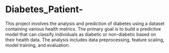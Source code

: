 # Diabetes_Patient-
This project involves the analysis and prediction of diabetes using a dataset containing various health metrics. The primary goal is to build a predictive model that can classify individuals as diabetic or non-diabetic based on their health data. The analysis includes data preprocessing, feature scaling, model training, and evaluation.
